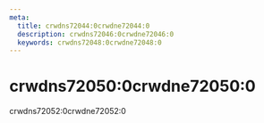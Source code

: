 ```yaml
---
meta:
  title: crwdns72044:0crwdne72044:0
  description: crwdns72046:0crwdne72046:0
  keywords: crwdns72048:0crwdne72048:0
---
```


# crwdns72050:0crwdne72050:0
crwdns72052:0crwdne72052:0

<entry-ad />

<backmatter />
